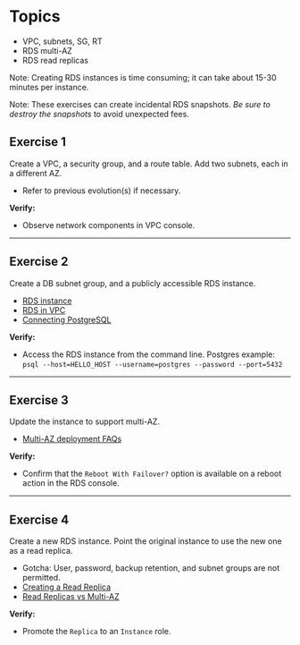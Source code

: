 # Topics
- VPC, subnets, SG, RT
- RDS multi-AZ
- RDS read replicas

Note: Creating RDS instances is time consuming; it can take about 15-30 minutes per instance.

Note: These exercises can create incidental RDS snapshots. *Be sure to destroy the snapshots* to avoid unexpected fees.

## Exercise 1
Create a VPC, a security group, and a route table. Add two subnets, each in a different AZ.
- Refer to previous evolution(s) if necessary. 

**Verify:** 
- Observe network components in VPC console.

---

## Exercise 2
Create a DB subnet group, and a publicly accessible RDS instance.
- [RDS instance](https://docs.aws.amazon.com/AWSCloudFormation/latest/UserGuide/aws-properties-rds-database-instance.html)
- [RDS in VPC](https://docs.aws.amazon.com/AmazonRDS/latest/UserGuide/USER_VPC.WorkingWithRDSInstanceinaVPC.html)
- [Connecting PostgreSQL](https://docs.aws.amazon.com/AmazonRDS/latest/UserGuide/CHAP_GettingStarted.CreatingConnecting.PostgreSQL.html)
  
**Verify:** 
- Access the RDS instance from the command line. Postgres example: `psql --host=HELLO_HOST --username=postgres --password --port=5432`

---

## Exercise 3
Update the instance to support multi-AZ.
- [Multi-AZ deployment FAQs](https://aws.amazon.com/rds/faqs/#Multi-AZ_Deployments)

**Verify:** 
- Confirm that the `Reboot With Failover?` option is available on a reboot action in the RDS console.
  
---

## Exercise 4
Create a new RDS instance. Point the original instance to use the new one as a read replica.

- Gotcha: User, password, backup retention, and subnet groups are not permitted.
- [Creating a Read Replica](https://docs.aws.amazon.com/AmazonRDS/latest/UserGuide/USER_ReadRepl.html#USER_ReadRepl.Create)
- [Read Replicas vs Multi-AZ](https://medium.com/awesome-cloud/aws-difference-between-multi-az-and-read-replicas-in-amazon-rds-60fe848ef53a)

**Verify:** 
- Promote the `Replica` to an `Instance` role.
